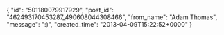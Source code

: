  {
   "id": "501180079917929",
   "post_id": "462493170453287_490608044308466",
   "from_name": "Adam Thomas",
   "message": ":)",
   "created_time": "2013-04-09T15:22:52+0000"
 }
